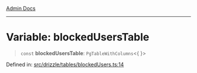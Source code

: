 [Admin Docs](/)

***

# Variable: blockedUsersTable

> `const` **blockedUsersTable**: `PgTableWithColumns`\<\{ \}\>

Defined in: [src/drizzle/tables/blockedUsers.ts:14](https://github.com/Sourya07/talawa-api/blob/61a1911602b2f0aac7635e08ae2918f4f768e8ff/src/drizzle/tables/blockedUsers.ts#L14)
